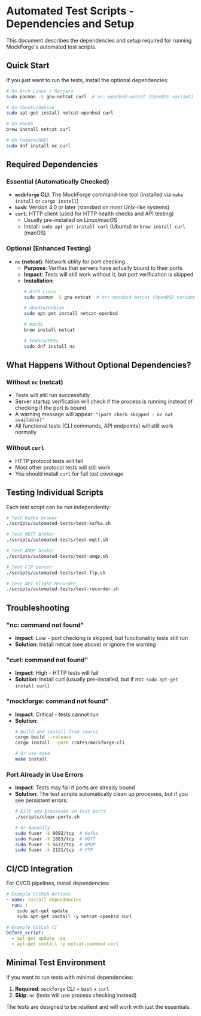 # Automated Test Scripts - Dependencies and Setup

This document describes the dependencies and setup required for running MockForge's automated test scripts.

## Quick Start

If you just want to run the tests, install the optional dependencies:

```bash
# On Arch Linux / Manjaro
sudo pacman -S gnu-netcat curl  # or: openbsd-netcat (OpenBSD variant)

# On Ubuntu/Debian
sudo apt-get install netcat-openbsd curl

# On macOS
brew install netcat curl

# On Fedora/RHEL
sudo dnf install nc curl
```

## Required Dependencies

### Essential (Automatically Checked)
- **`mockforge` CLI**: The MockForge command-line tool (installed via `make install` or `cargo install`)
- **`bash`**: Version 4.0 or later (standard on most Unix-like systems)
- **`curl`**: HTTP client (used for HTTP health checks and API testing)
  - Usually pre-installed on Linux/macOS
  - Install: `sudo apt-get install curl` (Ubuntu) or `brew install curl` (macOS)

### Optional (Enhanced Testing)
- **`nc` (netcat)**: Network utility for port checking
  - **Purpose**: Verifies that servers have actually bound to their ports
  - **Impact**: Tests will still work without it, but port verification is skipped
  - **Installation**:
    ```bash
    # Arch Linux
    sudo pacman -S gnu-netcat  # or: openbsd-netcat (OpenBSD variant)

    # Ubuntu/Debian
    sudo apt-get install netcat-openbsd

    # macOS
    brew install netcat

    # Fedora/RHEL
    sudo dnf install nc
    ```

## What Happens Without Optional Dependencies?

### Without `nc` (netcat)
- Tests will still run successfully
- Server startup verification will check if the process is running instead of checking if the port is bound
- A warning message will appear: `"(port check skipped - nc not available)"`
- All functional tests (CLI commands, API endpoints) will still work normally

### Without `curl`
- HTTP protocol tests will fail
- Most other protocol tests will still work
- You should install `curl` for full test coverage

## Testing Individual Scripts

Each test script can be run independently:

```bash
# Test Kafka broker
./scripts/automated-tests/test-kafka.sh

# Test MQTT broker
./scripts/automated-tests/test-mqtt.sh

# Test AMQP broker
./scripts/automated-tests/test-amqp.sh

# Test FTP server
./scripts/automated-tests/test-ftp.sh

# Test API Flight Recorder
./scripts/automated-tests/test-recorder.sh
```

## Troubleshooting

### "nc: command not found"
- **Impact**: Low - port checking is skipped, but functionality tests still run
- **Solution**: Install netcat (see above) or ignore the warning

### "curl: command not found"
- **Impact**: High - HTTP tests will fail
- **Solution**: Install curl (usually pre-installed, but if not: `sudo apt-get install curl`)

### "mockforge: command not found"
- **Impact**: Critical - tests cannot run
- **Solution**:
  ```bash
  # Build and install from source
  cargo build --release
  cargo install --path crates/mockforge-cli

  # Or use make
  make install
  ```

### Port Already in Use Errors
- **Impact**: Tests may fail if ports are already bound
- **Solution**: The test scripts automatically clean up processes, but if you see persistent errors:
  ```bash
  # Kill any processes on test ports
  ./scripts/clear-ports.sh

  # Or manually
  sudo fuser -k 9092/tcp  # Kafka
  sudo fuser -k 1883/tcp  # MQTT
  sudo fuser -k 5672/tcp  # AMQP
  sudo fuser -k 2121/tcp  # FTP
  ```

## CI/CD Integration

For CI/CD pipelines, install dependencies:

```yaml
# Example GitHub Actions
- name: Install dependencies
  run: |
    sudo apt-get update
    sudo apt-get install -y netcat-openbsd curl

# Example GitLab CI
before_script:
  - apt-get update -qq
  - apt-get install -y netcat-openbsd curl
```

## Minimal Test Environment

If you want to run tests with minimal dependencies:

1. **Required**: `mockforge` CLI + `bash` + `curl`
2. **Skip**: `nc` (tests will use process checking instead)

The tests are designed to be resilient and will work with just the essentials.
